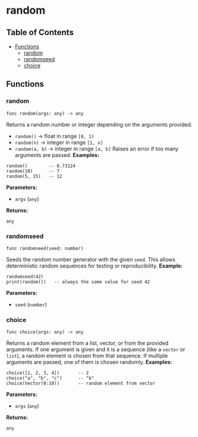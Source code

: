 # random

## Table of Contents

- [Functions](#functions)
  - [random](#random)
  - [randomseed](#randomseed)
  - [choice](#choice)

## Functions

### random

```xylia
func random(args: any) -> any
```

Returns a random number or integer depending on the arguments provided.
- `random()` → float in range `[0, 1)`
- `random(n)` → integer in range `[1, n]`
- `random(a, b)` → integer in range `[a, b]`
Raises an error if too many arguments are passed.
**Examples:**
```xylia
random()        -- 0.73124
random(10)      -- 7
random(5, 15)   -- 12
```

**Parameters:**

- `args` (`any`)

**Returns:**

`any` 

### randomseed

```xylia
func randomseed(seed: number)
```

Seeds the random number generator with the given `seed`.
This allows deterministic random sequences for testing or reproducibility.
**Example:**
```xylia
randomseed(42)
print(random())   -- always the same value for seed 42
```

**Parameters:**

- `seed` (`number`)

### choice

```xylia
func choice(args: any) -> any
```

Returns a random element from a list, vector, or from the provided arguments.
If one argument is given and it is a sequence (like a `vector` or `list`),
a random element is chosen from that sequence.
If multiple arguments are passed, one of them is chosen randomly.
**Examples:**
```xylia
choice([1, 2, 3, 4])       -- 2
choice("a", "b", "c")      -- "b"
choice(Vector(0:10))       -- random element from vector
```

**Parameters:**

- `args` (`any`)

**Returns:**

`any` 

